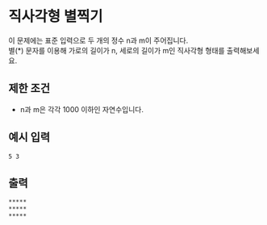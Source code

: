 # 직사각형 별찍기

이 문제에는 표준 입력으로 두 개의 정수 n과 m이 주어집니다.  
별(*) 문자를 이용해 가로의 길이가 n, 세로의 길이가 m인 직사각형 형태를 출력해보세요.

## 제한 조건
- n과 m은 각각 1000 이하인 자연수입니다.

## 예시 입력

```
5 3
```

## 출력

```
*****
*****
*****
```